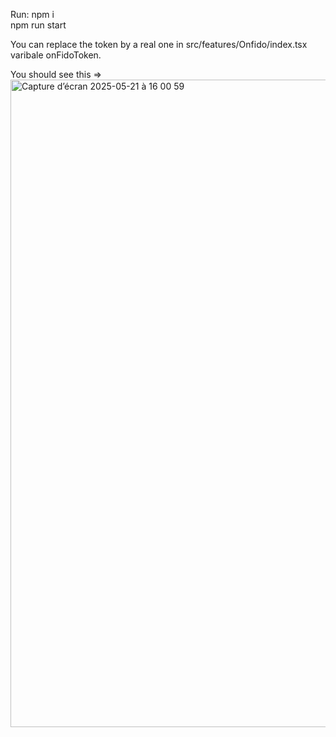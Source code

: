 Run:
npm i  
npm run start  

You can replace the token by a real one in src/features/Onfido/index.tsx varibale onFidoToken.   

You should see this => <img width="1036" alt="Capture d’écran 2025-05-21 à 16 00 59" src="https://github.com/user-attachments/assets/9656b92c-4f15-4353-b6b2-6fc2330bf324" />  


